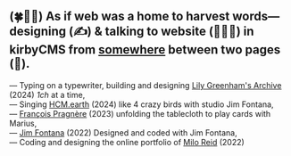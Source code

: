 (🍀🌱🌾) As if web was a home to harvest words— 
designing (✍️) & talking to website (🧑🏻‍💻) in kirbyCMS from [somewhere](https://pual.cool) between two pages (🛌).
---
— Typing on a typewriter, building and designing [Lily Greenham's Archive](https://lilygreenham.org) (2024) _1ch_ at a time, \
— Singing [HCM.earth](https://hcm.earth/) (2024) like 4 crazy birds with studio Jim Fontana, \
— [François Pragnère](https://francoispragnere.fr) (2023) unfolding the tablecloth to play cards with Marius, \
— [Jim Fontana](https://studiojimfontana.fr) (2022) Designed and coded with Jim Fontana, \
— Coding and designing the online portfolio of [Milo Reid](https://miloreid.com) (2022) 
